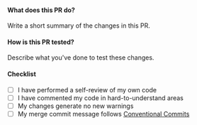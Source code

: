 #### **What does this PR do?**

Write a short summary of the changes in this PR.

#### **How is this PR tested?**

Describe what you've done to test these changes.

#### **Checklist**

-   [ ] I have performed a self-review of my own code
-   [ ] I have commented my code in hard-to-understand areas
-   [ ] My changes generate no new warnings
-   [ ] My merge commit message follows [Conventional Commits](https://www.conventionalcommits.org/en/v1.0.0/#summary)
